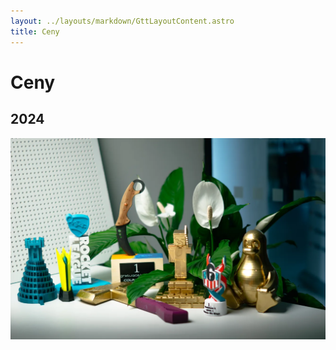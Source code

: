 ```yaml
---
layout: ../layouts/markdown/GttLayoutContent.astro
title: Ceny
---
```

# Ceny

## 2024
![Ceny 2024](../assets/prices/2024.webp)
